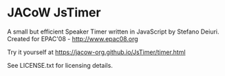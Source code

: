 # JACoW JsTimer

A small but efficient Speaker Timer written in JavaScript by Stefano Deiuri.
Created for EPAC'08 - http://www.epac08.org

Try it yourself at https://jacow-org.github.io/JsTimer/timer.html

See LICENSE.txt for licensing details.


